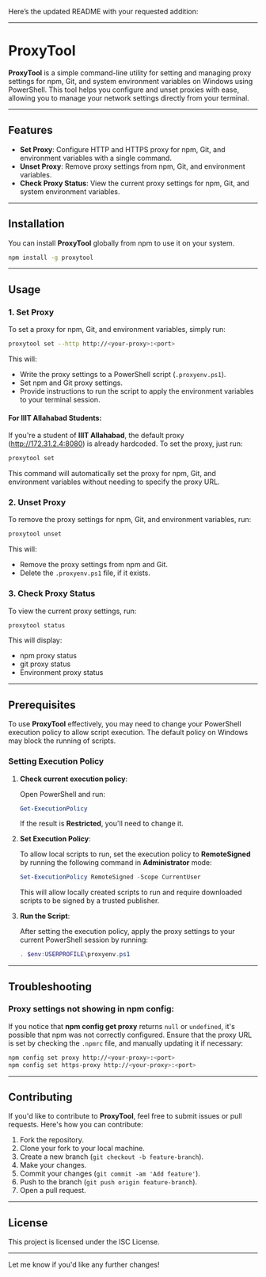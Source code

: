 Here’s the updated README with your requested addition:

---

# ProxyTool

**ProxyTool** is a simple command-line utility for setting and managing proxy settings for npm, Git, and system environment variables on Windows using PowerShell. This tool helps you configure and unset proxies with ease, allowing you to manage your network settings directly from your terminal.

---

## Features

- **Set Proxy**: Configure HTTP and HTTPS proxy for npm, Git, and environment variables with a single command.
- **Unset Proxy**: Remove proxy settings from npm, Git, and environment variables.
- **Check Proxy Status**: View the current proxy settings for npm, Git, and system environment variables.

---

## Installation

You can install **ProxyTool** globally from npm to use it on your system.

```bash
npm install -g proxytool
```

---

## Usage

### 1. Set Proxy

To set a proxy for npm, Git, and environment variables, simply run:

```bash
proxytool set --http http://<your-proxy>:<port>
```

This will:
- Write the proxy settings to a PowerShell script (`.proxyenv.ps1`).
- Set npm and Git proxy settings.
- Provide instructions to run the script to apply the environment variables to your terminal session.

#### For **IIIT Allahabad** Students:
If you're a student of **IIIT Allahabad**, the default proxy (http://172.31.2.4:8080) is already hardcoded. To set the proxy, just run:

```bash
proxytool set
```

This command will automatically set the proxy for npm, Git, and environment variables without needing to specify the proxy URL.

### 2. Unset Proxy

To remove the proxy settings for npm, Git, and environment variables, run:

```bash
proxytool unset
```

This will:
- Remove the proxy settings from npm and Git.
- Delete the `.proxyenv.ps1` file, if it exists.

### 3. Check Proxy Status

To view the current proxy settings, run:

```bash
proxytool status
```

This will display:
- npm proxy status
- git proxy status
- Environment proxy status

---

## Prerequisites

To use **ProxyTool** effectively, you may need to change your PowerShell execution policy to allow script execution. The default policy on Windows may block the running of scripts.

### Setting Execution Policy

1. **Check current execution policy**:

   Open PowerShell and run:

   ```powershell
   Get-ExecutionPolicy
   ```

   If the result is **Restricted**, you'll need to change it.

2. **Set Execution Policy**:

   To allow local scripts to run, set the execution policy to **RemoteSigned** by running the following command in **Administrator** mode:

   ```powershell
   Set-ExecutionPolicy RemoteSigned -Scope CurrentUser
   ```

   This will allow locally created scripts to run and require downloaded scripts to be signed by a trusted publisher.

3. **Run the Script**:

   After setting the execution policy, apply the proxy settings to your current PowerShell session by running:

   ```powershell
   . $env:USERPROFILE\proxyenv.ps1
   ```

---

## Troubleshooting

### **Proxy settings not showing in npm config**:

If you notice that **npm config get proxy** returns `null` or `undefined`, it's possible that npm was not correctly configured. Ensure that the proxy URL is set by checking the `.npmrc` file, and manually updating it if necessary:

```bash
npm config set proxy http://<your-proxy>:<port>
npm config set https-proxy http://<your-proxy>:<port>
```

---

## Contributing

If you'd like to contribute to **ProxyTool**, feel free to submit issues or pull requests. Here's how you can contribute:

1. Fork the repository.
2. Clone your fork to your local machine.
3. Create a new branch (`git checkout -b feature-branch`).
4. Make your changes.
5. Commit your changes (`git commit -am 'Add feature'`).
6. Push to the branch (`git push origin feature-branch`).
7. Open a pull request.

---

## License

This project is licensed under the ISC License.

---

Let me know if you'd like any further changes!